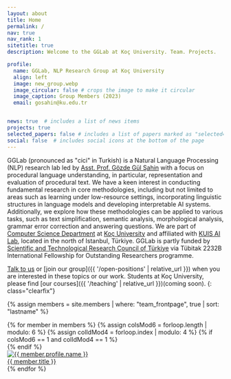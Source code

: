 ```yaml
---
layout: about
title: Home
permalink: /
nav: true
nav_rank: 1
sitetitle: true
description: Welcome to the GGLab at Koç University. Team. Projects.

profile:
  name: GGLab, NLP Research Group at Koç University
  align: left
  image: new_group.webp
  image_circular: false # crops the image to make it circular
  image_caption: Group Members (2023)
  email: gosahin@ku.edu.tr


news: true  # includes a list of news items
projects: true
selected_papers: false # includes a list of papers marked as "selected={true}"
social: false  # includes social icons at the bottom of the page
---
```



GGLab (pronounced as "cici" in Turkish) is a Natural Language Processing (NLP) research lab led by [Asst. Prof. Gözde Gül Şahin](https://gozdesahin.github.io/) with a focus on procedural language understanding, in particular, representation and evaluation of procedural text. We have a keen interest in conducting fundamental research in core methodologies, including but not limited to areas such as learning under low-resource settings, incorporating linguistic structures in language models and developing interpretable AI systems. Additionally, we explore how these methodologies can be applied to various tasks, such as text simplification, semantic analysis, morphological analysis, grammar error correction and answering questions. We are part of [Computer Science Department](https://cs.ku.edu.tr/) at [Koç University](https://www.ku.edu.tr/) and affiliated with [KUIS AI Lab](https://ai.ku.edu.tr/), located in the north of Istanbul, Türkiye. GGLab is partly funded by [Scientific and Technological Research Council of Türkiye](https://www.tubitak.gov.tr/) via Tübitak 2232B International Fellowship for Outstanding Researchers programme.   

[Talk to us](mailto:gosahin@ku.edu.tr) or
[join our group]({{ '/open-positions' | relative_url }})
when you are interested in these topics or our work.
Students at Koç University,
please find [our courses]({{ '/teaching' | relative_url }})(coming soon).
{: class="clearfix"}

{% assign members = site.members | where: "team_frontpage", true | sort: "lastname" %}
<div class="d-flex flex-wrap align-content-stretch justify-content-center m-n2 pt-5 no-gutters">
    {% for member in members %}
        {% assign colsMod6 = forloop.length | modulo: 6 %}
        {% assign colIdMod4 = forloop.index | modulo: 4 %}
        {% if colsMod6 == 1 and colIdMod4 == 1 %}<div class="col-md-2 w-100"></div>{% endif %}
        <div class="col-6 col-sm-3 col-md-2 mb-3">
            <a href="{{ member.url | relative_url }}" class="no-decoration">
                <div class="card hoverable h-100 m-2">
                    <img src="{{ '/assets/img/' | append: member.profile.image | relative_url }}" class="card-img-top" alt="{{ member.profile.name }}" />
                    <div class="card-body p-2">
                        <div class="card-title m-0">{{ member.title }}</div>
                    </div>
                </div>
            </a>
        </div>
    {% endfor %}
</div>


